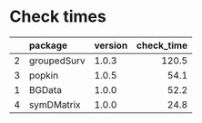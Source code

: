 # Check times

|   |package     |version | check_time|
|:--|:-----------|:-------|----------:|
|2  |groupedSurv |1.0.3   |      120.5|
|3  |popkin      |1.0.5   |       54.1|
|1  |BGData      |1.0.0   |       52.2|
|4  |symDMatrix  |1.0.0   |       24.8|



